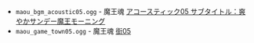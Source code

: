 * `maou_bgm_acoustic05.ogg` - 魔王魂 [アコースティック05 サブタイトル：爽やかサンデー魔王モーニング](https://maou.audio/bgm_acoustic05/)
* `maou_game_town05.ogg` - 魔王魂 [街05](https://maou.audio/game_town05/)
